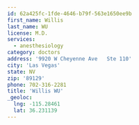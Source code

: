 ```yaml
---
id: 62a425fc-1fde-4646-b79f-563e1650ee9b
first_name: Willis
last_name: WU
license: M.D.
services:
  - anesthesiology
category: doctors
address: '9920 W Cheyenne Ave   Ste 110'
city: 'Las Vegas'
state: NV
zip: '89129'
phone: 702-316-2281
title: 'Willis WU'
_geoloc:
  lng: -115.28461
  lat: 36.231139
---
```

